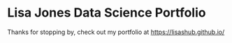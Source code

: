 # Lisa Jones Data Science Portfolio
Thanks for stopping by, check out my portfolio at https://lisashub.github.io/
